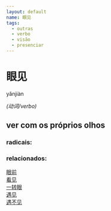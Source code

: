 ```yaml
--- 
layout: default
name: 眼见 
tags: 
  - outras
  - verbo
  - visão
  - presenciar
--- 
```

# 眼见 
yǎnjiàn  
 
*(动词/verbo)*  
## ver com os próprios olhos 
### radicais: 
### relacionados: 
[眼前](/zhengshidu/hsk3/眼前)  
[看见](/zhengshidu/hsk1/看见)  
[一转眼](/zhengshidu/outras/一转眼)  
[遇见](/zhengshidu/hsk4/遇见)  
[遇不见](/zhengshidu/hsk4/遇不见)  
